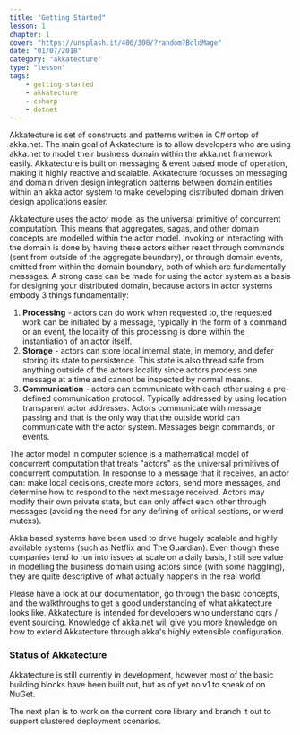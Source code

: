 ```yaml
---
title: "Getting Started"
lesson: 1
chapter: 1
cover: "https://unsplash.it/400/300/?random?BoldMage"
date: "01/07/2018"
category: "akkatecture"
type: "lesson"
tags:
    - getting-started
    - akkatecture
    - csharp
    - dotnet
---
```


Akkatecture is set of constructs and patterns written in C# ontop of akka.net. The main goal of Akkatecture is to allow developers who are using akka.net to model their business domain within the akka.net framework easily. Akkatecture is built on messaging & event based mode of operation, making it highly reactive and scalable. Akkatecture focusses on messaging and domain driven design integration patterns between domain entities within an akka actor system to make developing distributed domain driven design applications easier.

Akkatecture uses the actor model as the universal primitive of concurrent computation. This means that aggregates, sagas, and other domain concepts are modelled within the actor model. Invoking or interacting with the domain is done by having these actors either react through commands (sent from outside of the aggregate boundary), or through domain events, emitted from within the domain boundary, both of which are fundamentally messages. A strong case can be made for using the actor system as a basis for designing your distributed domain, because actors in actor systems embody 3 things fundamentally:

1. **Processing** - actors can do work when requested to, the requested work can be initiated by a message, typically in the form of a command or an event, the locality of this processing is done within the instantiation of an actor itself.
2. **Storage** - actors can store local internal state, in memory, and defer storing its state to persistence. This state is also thread safe from anything outside of the actors locality since actors process one message at a time and cannot be inspected by normal means.
3. **Communication** - actors can communicate with each other using a pre-defined communication protocol. Typically addressed by using location transparent actor addresses. Actors communicate with message passing and that is the only way that the outside world can communicate with the actor system. Messages beign commands, or events.

The actor model in computer science is a mathematical model of concurrent computation that treats "actors" as the universal primitives of concurrent computation. In response to a message that it receives, an actor can: make local decisions, create more actors, send more messages, and determine how to respond to the next message received. Actors may modify their own private state, but can only affect each other through messages (avoiding the need for any defining of critical sections, or wierd mutexs).

Akka based systems have been used to drive hugely scalable and highly available systems (such as Netflix and The Guardian). Even though these companies tend to run into issues at scale on a daily basis, I still see value in modelling the business domain using actors since (with some haggling), they are quite descriptive of what actually happens in the real world.

[//]: # (TODO LINK)
Please have a look at our documentation, go through the basic concepts, and the walkthroughs to get a good understanding of what akkatecture looks like. Akkatecture is intended for developers who understand cqrs / event sourcing. Knowledge of akka.net will give you more knowledge on how to extend Akkatecture through akka's highly extensible configuration.

### Status of Akkatecture

Akkatecture is still currently in development, however most of the basic building blocks have been built out, but as of yet no v1 to speak of on NuGet.

The next plan is to work on the current core library and branch it out to support clustered deployment scenarios.